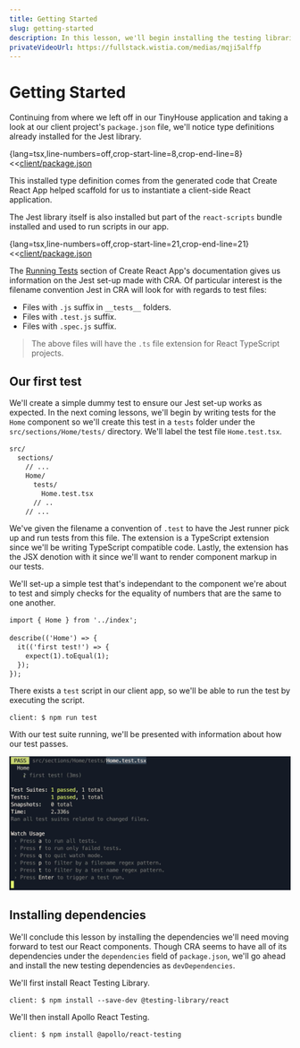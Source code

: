 ```yaml
---
title: Getting Started
slug: getting-started
description: In this lesson, we'll begin installing the testing libraries we are to use on the client application.
privateVideoUrl: https://fullstack.wistia.com/medias/mqji5alffp
---
```


# Getting Started

Continuing from where we left off in our TinyHouse application and taking a look at our client project's `package.json` file, we'll notice type definitions already installed for the Jest library.

{lang=tsx,line-numbers=off,crop-start-line=8,crop-end-line=8}
<<[client/package.json](./protected/source_code/client/package.json)

This installed type definition comes from the generated code that Create React App helped scaffold for us to instantiate a client-side React application.

The Jest library itself is also installed but part of the `react-scripts` bundle installed and used to run scripts in our app.

{lang=tsx,line-numbers=off,crop-start-line=21,crop-end-line=21}
<<[client/package.json](./protected/source_code/client/package.json)

The [Running Tests](https://create-react-app.dev/docs/running-tests/) section of Create React App's documentation gives us information on the Jest set-up made with CRA. Of particular interest is the filename convention Jest in CRA will look for with regards to test files:

- Files with `.js` suffix in `__tests__` folders.
- Files with `.test.js` suffix.
- Files with `.spec.js` suffix.

> The above files will have the `.ts` file extension for React TypeScript projects.

## Our first test

We'll create a simple dummy test to ensure our Jest set-up works as expected. In the next coming lessons, we'll begin by writing tests for the `Home` component so we'll create this test in a `tests` folder under the `src/sections/Home/tests/` directory. We'll label the test file `Home.test.tsx`.

```
src/
  sections/
    // ...
    Home/
      tests/
        Home.test.tsx
      // ..
    // ...
```

We've given the filename a convention of `.test` to have the Jest runner pick up and run tests from this file. The extension is a TypeScript extension since we'll be writing TypeScript compatible code. Lastly, the extension has the JSX denotion with it since we'll want to render component markup in our tests.

We'll set-up a simple test that's independant to the component we're about to test and simply checks for the equality of numbers that are the same to one another.

```tsx
import { Home } from '../index';

describe(('Home') => {
  it(('first test!') => {
    expect(1).toEqual(1);
  });
});
```

There exists a `test` script in our client app, so we'll be able to run the test by executing the script.

```shell
client: $ npm run test
```

With our test suite running, we'll be presented with information about how our test passes.

![](./public/assets/test-run.png)

## Installing dependencies

We'll conclude this lesson by installing the dependencies we'll need moving forward to test our React components. Though CRA seems to have all of its dependencies under the `dependencies` field of `package.json`, we'll go ahead and install the new testing dependencies as `devDependencies`.

We'll first install React Testing Library.

```shell
client: $ npm install --save-dev @testing-library/react
```

We'll then install Apollo React Testing.

```shell
client: $ npm install @apollo/react-testing
```
